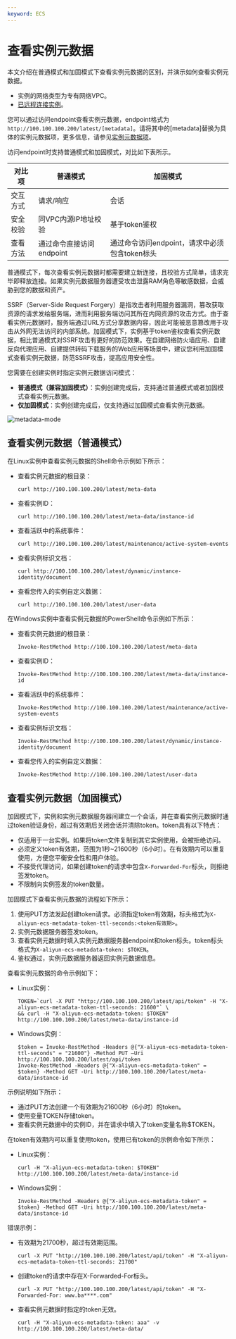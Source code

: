 ```yaml
---
keyword: ECS
---
```


# 查看实例元数据

本文介绍在普通模式和加固模式下查看实例元数据的区别，并演示如何查看实例元数据。

-   实例的网络类型为专有网络VPC。
-   [已远程连接实例](/intl.zh-CN/实例/连接实例/连接方式概述.md)。

您可以通过访问endpoint查看实例元数据，endpoint格式为`http://100.100.100.200/latest/[metadata]`。请将其中的\[metadata\]替换为具体的实例元数据项，更多信息，请参见[实例元数据项](/intl.zh-CN/实例/管理实例/使用实例元数据/实例元数据项.md)。

访问endpoint时支持普通模式和加固模式，对比如下表所示。

|对比项|普通模式|加固模式|
|---|----|----|
|交互方式|请求/响应|会话|
|安全校验|同VPC内源IP地址校验|基于token鉴权|
|查看方法|通过命令直接访问endpoint|通过命令访问endpoint，请求中必须包含token标头|

普通模式下，每次查看实例元数据时都需要建立新连接，且校验方式简单，请求完毕即释放连接。如果实例元数据服务器遭受攻击泄露RAM角色等敏感数据，会威胁到您的数据和资产。

SSRF（Server-Side Request Forgery）是指攻击者利用服务器漏洞，篡改获取资源的请求发给服务端，进而利用服务端访问其所在内网资源的攻击方式。由于查看实例元数据时，服务端通过URL方式分享数据内容，因此可能被恶意篡改用于攻击从外网无法访问的内部系统。加固模式下，实例基于token鉴权查看实例元数据，相比普通模式对SSRF攻击有更好的防范效果。在自建网络防火墙应用、自建反向代理应用、自建提供转码下载服务的Web应用等场景中，建议您利用加固模式查看实例元数据，防范SSRF攻击，提高应用安全性。

您需要在创建实例时指定实例元数据访问模式：

-   **普通模式（兼容加固模式）**：实例创建完成后，支持通过普通模式或者加固模式查看实例元数据。
-   **仅加固模式**：实例创建完成后，仅支持通过加固模式查看实例元数据。

![metadata-mode](https://static-aliyun-doc.oss-accelerate.aliyuncs.com/assets/img/zh-CN/6081334261/p285910.png)

## 查看实例元数据（普通模式）

在Linux实例中查看实例元数据的Shell命令示例如下所示：

-   查看实例元数据的根目录：

    ```
    curl http://100.100.100.200/latest/meta-data
    ```

-   查看实例ID：

    ```
    curl http://100.100.100.200/latest/meta-data/instance-id
    ```

-   查看活跃中的系统事件：

    ```
    curl http://100.100.100.200/latest/maintenance/active-system-events
    ```

-   查看实例标识文档：

    ```
    curl http://100.100.100.200/latest/dynamic/instance-identity/document
    ```

-   查看您传入的实例自定义数据：

    ```
    curl http://100.100.100.200/latest/user-data
    ```


在Windows实例中查看实例元数据的PowerShell命令示例如下所示：

-   查看实例元数据的根目录：

    ```
    Invoke-RestMethod http://100.100.100.200/latest/meta-data
    ```

-   查看实例ID：

    ```
    Invoke-RestMethod http://100.100.100.200/latest/meta-data/instance-id
    ```

-   查看活跃中的系统事件：

    ```
    Invoke-RestMethod http://100.100.100.200/latest/maintenance/active-system-events
    ```

-   查看实例标识文档：

    ```
    Invoke-RestMethod http://100.100.100.200/latest/dynamic/instance-identity/document
    ```

-   查看您传入的实例自定义数据：

    ```
    Invoke-RestMethod http://100.100.100.200/latest/user-data
    ```


## 查看实例元数据（加固模式）

加固模式下，实例和实例元数据服务器间建立一个会话，并在查看实例元数据时通过token验证身份，超过有效期后关闭会话并清除token。token具有以下特点：

-   仅适用于一台实例。如果将token文件复制到其它实例使用，会被拒绝访问。
-   必须定义token有效期，范围为1秒~21600秒（6小时）。在有效期内可以重复使用，方便您平衡安全性和用户体验。
-   不接受代理访问，如果创建token的请求中包含`X-Forwarded-For`标头，则拒绝签发token。
-   不限制向实例签发的token数量。

加固模式下查看实例元数据的流程如下所示：

1.  使用PUT方法发起创建token请求。必须指定token有效期，标头格式为`X-aliyun-ecs-metadata-token-ttl-seconds:<token有效期>`。
2.  实例元数据服务器签发token。
3.  查看实例元数据时填入实例元数据服务器endpoint和token标头。token标头格式为`X-aliyun-ecs-metadata-token: $TOKEN`。
4.  鉴权通过，实例元数据服务器返回实例元数据信息。

查看实例元数据的命令示例如下：

-   Linux实例：

    ```
    TOKEN=`curl -X PUT "http://100.100.100.200/latest/api/token" -H "X-aliyun-ecs-metadata-token-ttl-seconds: 21600"` \
    && curl -H "X-aliyun-ecs-metadata-token: $TOKEN"  http://100.100.100.200/latest/meta-data/instance-id
    ```

-   Windows实例：

    ```
    $token = Invoke-RestMethod -Headers @{"X-aliyun-ecs-metadata-token-ttl-seconds" = "21600"} -Method PUT –Uri http://100.100.100.200/latest/api/token
    Invoke-RestMethod -Headers @{"X-aliyun-ecs-metadata-token" = $token} -Method GET -Uri http://100.100.100.200/latest/meta-data/instance-id
    ```


示例说明如下所示：

-   通过PUT方法创建一个有效期为21600秒（6小时）的token。
-   使用变量TOKEN存储token。
-   查看实例元数据中的实例ID，并在请求中填入了token变量名称$TOKEN。

在token有效期内可以重复使用token，使用已有token的示例命令如下所示：

-   Linux实例：

    ```
    curl -H "X-aliyun-ecs-metadata-token: $TOKEN"  http://100.100.100.200/latest/meta-data/instance-id
    ```

-   Windows实例：

    ```
    Invoke-RestMethod -Headers @{"X-aliyun-ecs-metadata-token" = $token} -Method GET -Uri http://100.100.100.200/latest/meta-data/instance-id
    ```


错误示例：

-   有效期为21700秒，超过有效期范围。

    ```
    curl -X PUT "http://100.100.100.200/latest/api/token" -H "X-aliyun-ecs-metadata-token-ttl-seconds: 21700"
    ```

-   创建token的请求中存在X-Forwarded-For标头。

    ```
    curl -X PUT "http://100.100.100.200/latest/api/token" -H "X-Forwarded-For: www.ba****.com"
    ```

-   查看实例元数据时指定的token无效。

    ```
    curl -H "X-aliyun-ecs-metadata-token: aaa" -v http://100.100.100.200/latest/meta-data/
    ```


